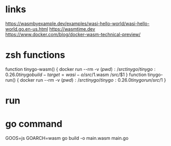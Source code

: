 # links
https://wasmbyexample.dev/examples/wasi-hello-world/wasi-hello-world.go.en-us.html
https://wasmtime.dev
https://www.docker.com/blog/docker-wasm-technical-preview/

# zsh functions

function tinygo-wasm() { docker run --rm -v $(pwd):/src tinygo/tinygo:0.26.0 tinygo build -target=wasi -o /src/$1.wasm /src/$1 }
function tinygo-run() { docker run --rm -v $(pwd):/src tinygo/tinygo:0.26.0 tinygo run /src/$1 }

# run


# go command
GOOS=js GOARCH=wasm go build -o main.wasm main.go


